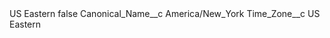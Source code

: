 <?xml version="1.0" encoding="UTF-8"?>
<CustomMetadata xmlns="http://soap.sforce.com/2006/04/metadata" xmlns:xsi="http://www.w3.org/2001/XMLSchema-instance" xmlns:xsd="http://www.w3.org/2001/XMLSchema">
    <label>US Eastern</label>
    <protected>false</protected>
    <values>
        <field>Canonical_Name__c</field>
        <value xsi:type="xsd:string">America/New_York</value>
    </values>
    <values>
        <field>Time_Zone__c</field>
        <value xsi:type="xsd:string">US Eastern</value>
    </values>
</CustomMetadata>
